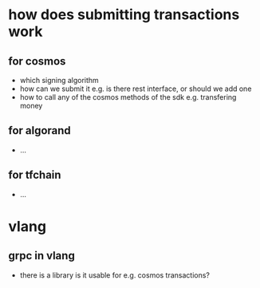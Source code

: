 

# how does submitting transactions work

## for cosmos

- which signing algorithm
- how can we submit it e.g. is there rest interface, or should we add one
- how to call any of the cosmos methods of the sdk e.g. transfering money

## for algorand

- ...

## for tfchain

- ...



# vlang

## grpc in vlang

- there is a library is it usable for e.g. cosmos transactions?

